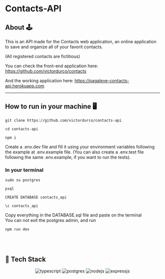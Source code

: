 # Contacts-API

## About 🕹️

This is an API made for the Contacts web application, an online application to save and organize all of your favorit contacts.

(All registered contacts are fictitious)

You can check the front-end application here:
https://github.com/victordurco/contacts

And the working application here:
https://pagaleve-contacts-api.herokuapp.com

---

## How to run in your machine 🖥️

```
git clone https://github.com/victordurco/contacts-api
```

```
cd contacts-api
```

```
npm i
```

Create a .env.dev file and fill it using your environment variables following the example at .env.example file. (You can also create a .env.test file following the same .env.example, if you want to run the tests).

### In your terminal

```
sudo su postgres
```

```
psql
```

```
CREATE DATABASE contacts_api
```

```
\c contacts_api
```

Copy everything in the DATABASE.sql file and paste on the terminal</br>
You can not exit the postgres admin, and run

```
npm run dev

```

</br>

<br>

## 🧰 Tech Stack

<p align="center">
<img alt="typescript" src="https://img.shields.io/badge/TypeScript-007ACC?style=for-the-badge&logo=typescript&logoColor=white"/>
<img alt="postgres" src="https://img.shields.io/badge/PostgreSQL-316192?style=for-the-badge&logo=postgresql&logoColor=white"/>
<img alt="nodejs" src="https://img.shields.io/badge/Node.js-339933?style=for-the-badge&logo=nodedotjs&logoColor=white"/>
<img alt="expressjs" src="https://img.shields.io/badge/Express.js-000000?style=for-the-badge&logo=express&logoColor=white"/>
</p>

<br>
